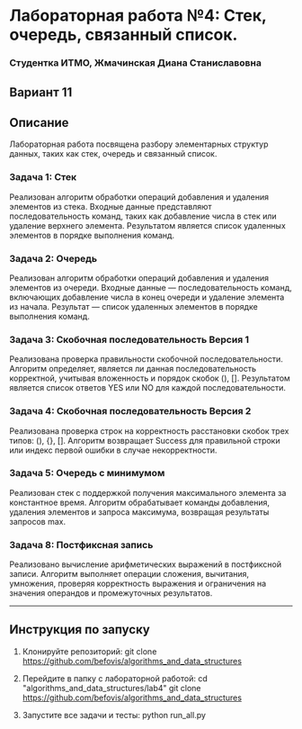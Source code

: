 # Лабораторная работа №4: Стек, очередь, связанный список.
### Студентка ИТМО, Жмачинская Диана Станиславовна
## Вариант 11

## Описание

Лабораторная работа посвящена разбору элементарных структур данных, таких как стек, очередь и связанный список.

### Задача 1: Стек
Реализован алгоритм обработки операций добавления и удаления элементов из стека. Входные данные представляют последовательность команд, таких как добавление числа в стек или удаление верхнего элемента. Результатом является список удаленных элементов в порядке выполнения команд.

### Задача 2: Очередь
Реализован алгоритм обработки операций добавления и удаления элементов из очереди. Входные данные — последовательность команд, включающих добавление числа в конец очереди и удаление элемента из начала. Результат — список удаленных элементов в порядке выполнения команд.

### Задача 3: Скобочная последовательность Версия 1
Реализована проверка правильности скобочной последовательности. Алгоритм определяет, является ли данная последовательность корректной, учитывая вложенность и порядок скобок (), []. Результатом является список ответов YES или NO для каждой последовательности.

### Задача 4: Скобочная последовательность Версия 2 
Реализована проверка строк на корректность расстановки скобок трех типов: (), {}, []. Алгоритм возвращает Success для правильной строки или индекс первой ошибки в случае некорректности.

### Задача 5: Очередь с минимумом
Реализован стек с поддержкой получения максимального элемента за константное время. Алгоритм обрабатывает команды добавления, удаления элементов и запроса максимума, возвращая результаты запросов max.

### Задача 8: Постфиксная запись
Реализовано вычисление арифметических выражений в постфиксной записи. Алгоритм выполняет операции сложения, вычитания, умножения, проверяя корректность выражения и ограничения на значения операндов и промежуточных результатов.

---

## Инструкция по запуску

1. Клонируйте репозиторий:
      git clone https://github.com/befovis/algorithms_and_data_structures
   
2. Перейдите в папку с лабораторной работой:
      cd "algorithms_and_data_structures/lab4"
      git clone https://github.com/befovis/algorithms_and_data_structures
   
3. Запустите все задачи и тесты:
      python run_all.py
